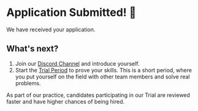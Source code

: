 # Application Submitted! 🙌

We have received your application.

## What's next?
1. Join our [Discord Channel](https://discord.gg/cHxnURgGgk) and introduce yourself.
2. Start the [Trial Period](https://github.com/holdex/holdex-venture-studio/blob/main/.github/TRIAL_TASK.md) to prove your skills. This is a short period, where you put yourself on the field with other team members and solve real problems.

As part of our practice, candidates participating in our Trial are reviewed faster and have higher chances of being hired.

